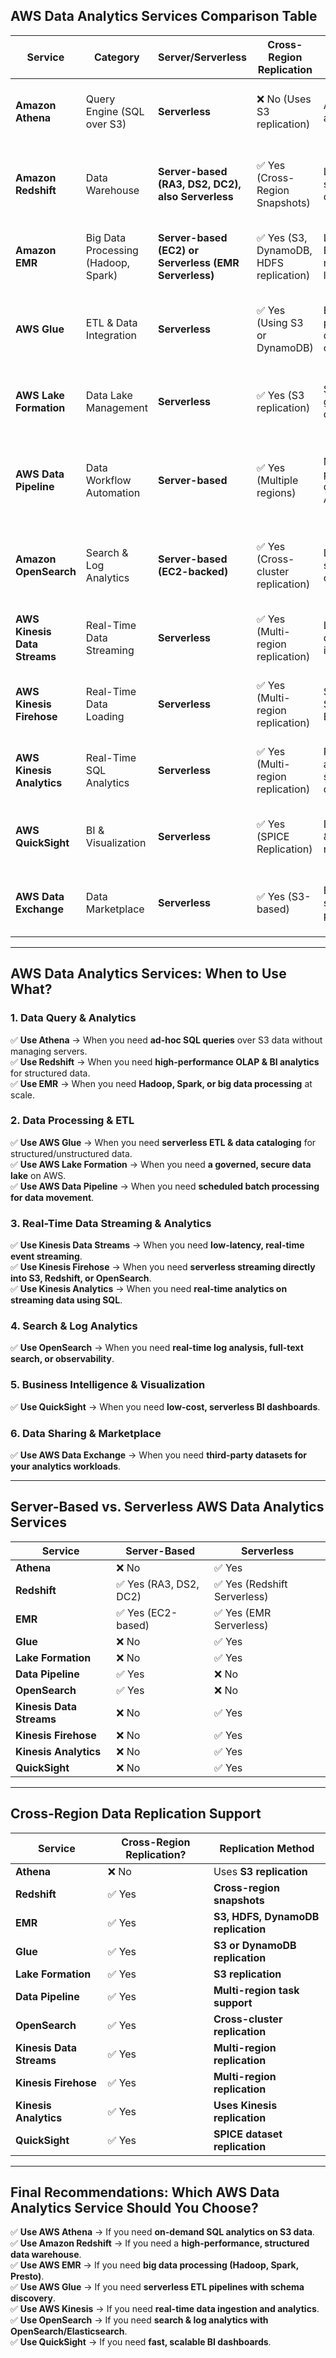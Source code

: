 **AWS Data Analytics Services Comparison Table**
------------------------------------------------

| **Service** | **Category** | **Server/Serverless** | **Cross-Region Replication** | **Best Use Case** | **Pricing Model** | **When to Use?** |
| --- | --- | --- | --- | --- | --- | --- |
| **Amazon Athena** | Query Engine (SQL over S3) | **Serverless** | ❌ No (Uses S3 replication) | Ad-hoc data analysis | **Pay per query:** $5 per TB scanned | You need **quick, ad-hoc queries over S3 data** |
| **Amazon Redshift** | Data Warehouse | **Server-based (RA3, DS2, DC2), also Serverless** | ✅ Yes (Cross-Region Snapshots) | Large-scale structured data analysis | **Pay per node/hour or per query (serverless)** | You need **OLAP, BI reporting, and scalable analytics** |
| **Amazon EMR** | Big Data Processing (Hadoop, Spark) | **Server-based (EC2) or Serverless (EMR Serverless)** | ✅ Yes (S3, DynamoDB, HDFS replication) | Large-scale ETL, machine learning | **Pay per EC2 instance or per task (serverless)** | You need **Hadoop, Spark, or Presto for big data** |
| **AWS Glue** | ETL & Data Integration | **Serverless** | ✅ Yes (Using S3 or DynamoDB) | ETL pipelines, data cataloging | **Pay per second for jobs ($0.44 per DPU/hour)** | You need **automated ETL workflows and data catalog** |
| **AWS Lake Formation** | Data Lake Management | **Serverless** | ✅ Yes (S3 replication) | Secure, governed data lakes | **Uses S3 pricing** | You need **secure, centralized data lake governance** |
| **AWS Data Pipeline** | Data Workflow Automation | **Server-based** | ✅ Yes (Multiple regions) | Moving & processing data across AWS | **Pay per activity & instance usage** | You need **scheduled batch processing across AWS services** |
| **Amazon OpenSearch** | Search & Log Analytics | **Server-based (EC2-backed)** | ✅ Yes (Cross-cluster replication) | Log analysis, search use cases | **Pay per node/hour ($0.10--$1/hour)** | You need **real-time log analysis or full-text search** |
| **AWS Kinesis Data Streams** | Real-Time Data Streaming | **Serverless** | ✅ Yes (Multi-region replication) | Low-latency data ingestion | **Pay per shard/hour ($0.015 per shard)** | You need **real-time data ingestion & processing** |
| **AWS Kinesis Firehose** | Real-Time Data Loading | **Serverless** | ✅ Yes (Multi-region replication) | Streaming to S3, Redshift, Elasticsearch | **Pay per GB ingested ($0.035 per GB)** | You need **serverless streaming to data stores** |
| **AWS Kinesis Analytics** | Real-Time SQL Analytics | **Serverless** | ✅ Yes (Multi-region replication) | Real-time analytics on streaming data | **Pay per application runtime ($0.11 per KPU/hour)** | You need **real-time SQL-based analytics on Kinesis** |
| **AWS QuickSight** | BI & Visualization | **Serverless** | ✅ Yes (SPICE Replication) | Dashboards & visual reports | **$18/user/month (Enterprise)** | You need **fast, interactive BI dashboards** |
| **AWS Data Exchange** | Data Marketplace | **Serverless** | ✅ Yes (S3-based) | Buying & selling third-party data | **Subscription-based pricing** | You need **third-party datasets for analytics** |

* * * * *

**AWS Data Analytics Services: When to Use What?**
--------------------------------------------------

### **1\. Data Query & Analytics**

✅ **Use Athena** → When you need **ad-hoc SQL queries** over S3 data without managing servers.\
✅ **Use Redshift** → When you need **high-performance OLAP & BI analytics** for structured data.\
✅ **Use EMR** → When you need **Hadoop, Spark, or big data processing** at scale.

### **2\. Data Processing & ETL**

✅ **Use AWS Glue** → When you need **serverless ETL & data cataloging** for structured/unstructured data.\
✅ **Use AWS Lake Formation** → When you need **a governed, secure data lake** on AWS.\
✅ **Use AWS Data Pipeline** → When you need **scheduled batch processing for data movement**.

### **3\. Real-Time Data Streaming & Analytics**

✅ **Use Kinesis Data Streams** → When you need **low-latency, real-time event streaming**.\
✅ **Use Kinesis Firehose** → When you need **serverless streaming directly into S3, Redshift, or OpenSearch**.\
✅ **Use Kinesis Analytics** → When you need **real-time analytics on streaming data using SQL**.

### **4\. Search & Log Analytics**

✅ **Use OpenSearch** → When you need **real-time log analysis, full-text search, or observability**.

### **5\. Business Intelligence & Visualization**

✅ **Use QuickSight** → When you need **low-cost, serverless BI dashboards**.

### **6\. Data Sharing & Marketplace**

✅ **Use AWS Data Exchange** → When you need **third-party datasets for your analytics workloads**.

* * * * *

**Server-Based vs. Serverless AWS Data Analytics Services**
-----------------------------------------------------------

| **Service** | **Server-Based** | **Serverless** |
| --- | --- | --- |
| **Athena** | ❌ No | ✅ Yes |
| **Redshift** | ✅ Yes (RA3, DS2, DC2) | ✅ Yes (Redshift Serverless) |
| **EMR** | ✅ Yes (EC2-based) | ✅ Yes (EMR Serverless) |
| **Glue** | ❌ No | ✅ Yes |
| **Lake Formation** | ❌ No | ✅ Yes |
| **Data Pipeline** | ✅ Yes | ❌ No |
| **OpenSearch** | ✅ Yes | ❌ No |
| **Kinesis Data Streams** | ❌ No | ✅ Yes |
| **Kinesis Firehose** | ❌ No | ✅ Yes |
| **Kinesis Analytics** | ❌ No | ✅ Yes |
| **QuickSight** | ❌ No | ✅ Yes |

* * * * *

**Cross-Region Data Replication Support**
-----------------------------------------

| **Service** | **Cross-Region Replication?** | **Replication Method** |
| --- | --- | --- |
| **Athena** | ❌ No | Uses **S3 replication** |
| **Redshift** | ✅ Yes | **Cross-region snapshots** |
| **EMR** | ✅ Yes | **S3, HDFS, DynamoDB replication** |
| **Glue** | ✅ Yes | **S3 or DynamoDB replication** |
| **Lake Formation** | ✅ Yes | **S3 replication** |
| **Data Pipeline** | ✅ Yes | **Multi-region task support** |
| **OpenSearch** | ✅ Yes | **Cross-cluster replication** |
| **Kinesis Data Streams** | ✅ Yes | **Multi-region replication** |
| **Kinesis Firehose** | ✅ Yes | **Multi-region replication** |
| **Kinesis Analytics** | ✅ Yes | **Uses Kinesis replication** |
| **QuickSight** | ✅ Yes | **SPICE dataset replication** |

* * * * *

**Final Recommendations: Which AWS Data Analytics Service Should You Choose?**
------------------------------------------------------------------------------

✅ **Use AWS Athena** → If you need **on-demand SQL analytics on S3 data**.\
✅ **Use Amazon Redshift** → If you need a **high-performance, structured data warehouse**.\
✅ **Use AWS EMR** → If you need **big data processing (Hadoop, Spark, Presto)**.\
✅ **Use AWS Glue** → If you need **serverless ETL pipelines with schema discovery**.\
✅ **Use AWS Kinesis** → If you need **real-time data ingestion and analytics**.\
✅ **Use OpenSearch** → If you need **search & log analytics with OpenSearch/Elasticsearch**.\
✅ **Use QuickSight** → If you need **fast, scalable BI dashboards**.